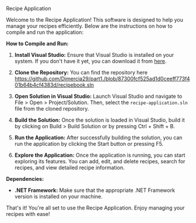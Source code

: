 Recipe Application

Welcome to the Recipe Application! This software is designed to help you manage your recipes efficiently. Below are the instructions on how to compile and run the application:

**How to Compile and Run:**

1. **Install Visual Studio:** Ensure that Visual Studio is installed on your system. If you don't have it yet, you can download it from [here](https://visualstudio.microsoft.com/).

2. **Clone the Repository:**  You can find the repository here https://github.com/Dimercia29/part1./blob/87300fcf525ad1d0ceeff773f401b64b4cf4383d/recipebook.sln

3. **Open Solution in Visual Studio:** Launch Visual Studio and navigate to File > Open > Project/Solution. Then, select the `recipe-application.sln` file from the cloned repository.

4. **Build the Solution:** Once the solution is loaded in Visual Studio, build it by clicking on Build > Build Solution or by pressing Ctrl + Shift + B.

5. **Run the Application:** After successfully building the solution, you can run the application by clicking the Start button or pressing F5.

6. **Explore the Application:** Once the application is running, you can start exploring its features. You can add, edit, and delete recipes, search for recipes, and view detailed recipe information.

**Dependencies:**

- **.NET Framework:** Make sure that the appropriate .NET Framework version is installed on your machine.

That's it! You're all set to use the Recipe Application. Enjoy managing your recipes with ease!
